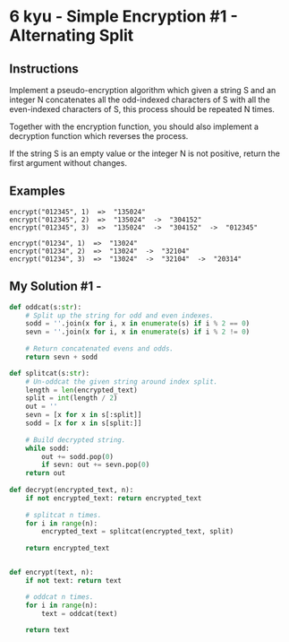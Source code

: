 # 6 kyu - Simple Encryption #1 - Alternating Split
## Instructions
Implement a pseudo-encryption algorithm which given a string S and an integer N concatenates all the odd-indexed characters of S with all the even-indexed characters of S, this process should be repeated N times.

Together with the encryption function, you should also implement a decryption function which reverses the process.

If the string S is an empty value or the integer N is not positive, return the first argument without changes.

## Examples
```
encrypt("012345", 1)  =>  "135024"
encrypt("012345", 2)  =>  "135024"  ->  "304152"
encrypt("012345", 3)  =>  "135024"  ->  "304152"  ->  "012345"

encrypt("01234", 1)  =>  "13024"
encrypt("01234", 2)  =>  "13024"  ->  "32104"
encrypt("01234", 3)  =>  "13024"  ->  "32104"  ->  "20314"
```

## My Solution #1 - 
```python
def oddcat(s:str):
    # Split up the string for odd and even indexes.
    sodd = ''.join(x for i, x in enumerate(s) if i % 2 == 0)
    sevn = ''.join(x for i, x in enumerate(s) if i % 2 != 0)
    
    # Return concatenated evens and odds.
    return sevn + sodd

def splitcat(s:str):
    # Un-oddcat the given string around index split.
    length = len(encrypted_text)
    split = int(length / 2)
    out = ''
    sevn = [x for x in s[:split]]
    sodd = [x for x in s[split:]]
    
    # Build decrypted string.
    while sodd:
        out += sodd.pop(0)
        if sevn: out += sevn.pop(0)
    return out
        
def decrypt(encrypted_text, n):
    if not encrypted_text: return encrypted_text
    
    # splitcat n times.
    for i in range(n):
        encrypted_text = splitcat(encrypted_text, split)
    
    return encrypted_text


def encrypt(text, n):
    if not text: return text

    # oddcat n times.
    for i in range(n):
        text = oddcat(text)
        
    return text
```